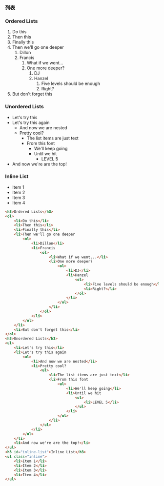 ### 列表

<div>
    <h3>Ordered Lists</h3>
    <ol>
        <li>Do this</li>
        <li>Then this</li>
        <li>Finally this</li>
        <li>Then we'll go one deeper
            <ol>
                <li>Dillon</li>
                <li>Francis
                    <ol>
                        <li>What if we went...</li>
                        <li>One more deeper?
                            <ol>
                                <li>DJ</li>
                                <li>Hanzel
                                    <ol>
                                        <li>Five levels should be enough</li>
                                        <li>Right?</li>
                                    </ol>
                                </li>
                            </ol>
                        </li>
                    </ol>
                </li>
            </ol>
        </li>
        <li>But don't forget this</li>
    </ol>
    <h3>Unordered Lists</h3>
    <ul>
        <li>Let's try this</li>
        <li>Let's try this again
            <ul>
                <li>And now we are nested</li>
                <li>Pretty cool?
                    <ul>
                        <li>The list items are just text</li>
                        <li>From this font
                            <ul>
                                <li>We'll keep going</li>
                                <li>Until we hit
                                    <ul>
                                        <li>LEVEL 5</li>
                                    </ul>
                                </li>
                            </ul>
                        </li>
                    </ul>
                </li>
            </ul>
        </li>
        <li>And now we're are the top!</li>
    </ul>
    <h3 id="inline-list">Inline List</h3>
    <ul class="inline">
        <li>Item 1</li>
        <li>Item 2</li>
        <li>Item 3</li>
        <li>Item 4</li>
    </ul>
</div>

```html
<h3>Ordered Lists</h3>
<ol>
    <li>Do this</li>
    <li>Then this</li>
    <li>Finally this</li>
    <li>Then we'll go one deeper
        <ol>
            <li>Dillon</li>
            <li>Francis
                <ol>
                    <li>What if we went...</li>
                    <li>One more deeper?
                        <ol>
                            <li>DJ</li>
                            <li>Hanzel
                                <ol>
                                    <li>Five levels should be enough</li>
                                    <li>Right?</li>
                                </ol>
                            </li>
                        </ol>
                    </li>
                </ol>
            </li>
        </ol>
    </li>
    <li>But don't forget this</li>
</ol>
<h3>Unordered Lists</h3>
<ul>
    <li>Let's try this</li>
    <li>Let's try this again
        <ul>
            <li>And now we are nested</li>
            <li>Pretty cool?
                <ul>
                    <li>The list items are just text</li>
                    <li>From this font
                        <ul>
                            <li>We'll keep going</li>
                            <li>Until we hit
                                <ul>
                                    <li>LEVEL 5</li>
                                </ul>
                            </li>
                        </ul>
                    </li>
                </ul>
            </li>
        </ul>
    </li>
    <li>And now we're are the top!</li>
</ul>
<h3 id="inline-list">Inline List</h3>
<ul class="inline">
    <li>Item 1</li>
    <li>Item 2</li>
    <li>Item 3</li>
    <li>Item 4</li>
</ul>
```

